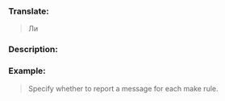 ### Translate:
>Ли
### Description:
>
### Example:
>Specify whether to report a message for each make rule.
